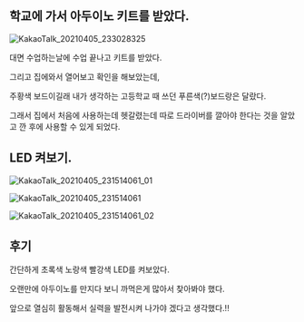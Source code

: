 ## 학교에 가서 아두이노 키트를 받았다.
![KakaoTalk_20210405_233028325](https://user-images.githubusercontent.com/81272875/113992325-4c6e3100-988e-11eb-8ac9-c17795128f41.jpg)

대면 수업하는날에 수업 끝나고 키트를 받았다.

그리고 집에와서 열어보고 확인을 해보았는데, 

주황색 보드이길래 내가 생각하는 고등학교 때 쓰던 푸른색(?)보드랑은 달랐다.

그래서 집에서 처음에 사용하는데 헷갈렸는데 따로 드라이버를 깔아야 한다는 것을 알았고 깐 후에 사용할 수 있게 되었다.

## LED 켜보기.
![KakaoTalk_20210405_231514061_01](https://user-images.githubusercontent.com/81272875/113993054-fd74cb80-988e-11eb-97c1-9e797c705308.jpg)


![KakaoTalk_20210405_231514061](https://user-images.githubusercontent.com/81272875/113993065-006fbc00-988f-11eb-8025-94df44001852.jpg)


![KakaoTalk_20210405_231514061_02](https://user-images.githubusercontent.com/81272875/113993071-01a0e900-988f-11eb-9ff2-41b7888bb0a0.jpg)


## 후기

간단하게 초록색 노랑색 빨강색 LED를 켜보았다.

오랜만에 아두이노를 만지다 보니 까먹은게 많아서 찾아봐야 했다.

앞으로 열심히 활동해서 실력을 발전시켜 나가야 겠다고 생각했다.!!

